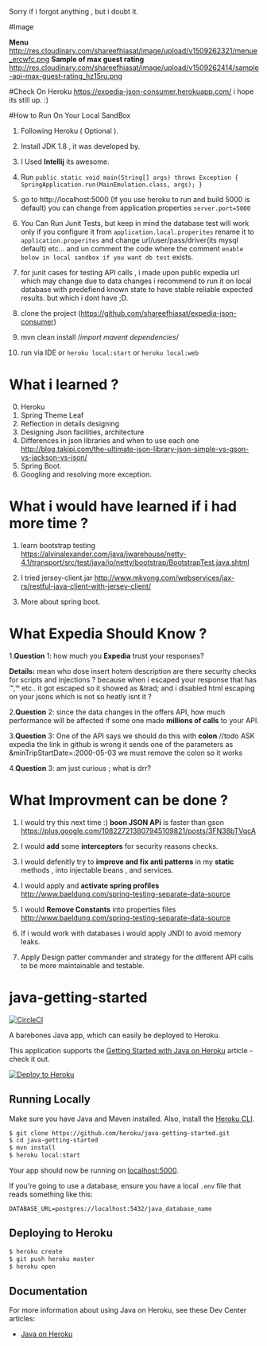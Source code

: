 
Sorry if i forgot anything , but i doubt it.

#Image

<b>Menu</b>
http://res.cloudinary.com/shareefhiasat/image/upload/v1509262321/menue_ercwfc.png
<b>Sample of max guest rating</b>
http://res.cloudinary.com/shareefhiasat/image/upload/v1509262414/sample-api-max-guest-rating_hz15ru.png

#Check On Heroku
https://expedia-json-consumer.herokuapp.com/ i hope its still up. :)

#How to Run On Your Local SandBox
1. Following Heroku ( Optional ).
2. Install JDK 1.8 , it was developed by.
3. I Used <b>Intellij</b> its awesome.
4. Run `public static void main(String[] args) throws Exception {
                      SpringApplication.run(MainEmulation.class, args);
                  }`

5. go to http://localhost:5000 
(If you use heroku to run and build 5000 is default)
you can change from application.properties
`server.port=5000`

6. You Can Run Junit Tests, but keep in mind the database test will work
only if you configure it from `application.local.properites` rename it to
`application.properites` and change url/user/pass/driver(its mysql default) etc...
and un comment the code where the comment
`enable below in local sandbox if you want db test` exists.

7. for junit cases for testing API calls , i made upon public
expedia url which may change due to data changes
i recommend to run it on local database with predefiend known state
to have stable reliable expected results. but which i dont have ;D.
            
8. clone the project (https://github.com/shareefhiasat/expedia-json-consumer)
9. mvn clean install    /*import mavent dependencies*/ 
10. run via IDE or `heroku local:start` or `heroku local:web`

# What i learned ?

0) Heroku
1) Spring Theme Leaf
2) Reflection in details designing
3) Designing Json facilities, architecture
4) Differences in json libraries and when to use each one
http://blog.takipi.com/the-ultimate-json-library-json-simple-vs-gson-vs-jackson-vs-json/
5) Spring Boot.
6) Googling and resolving more exception.

# What i would have learned if i had more time ?
1. learn bootstrap testing
https://alvinalexander.com/java/jwarehouse/netty-4.1/transport/src/test/java/io/netty/bootstrap/BootstrapTest.java.shtml

2. I tried jersey-client.jar
http://www.mkyong.com/webservices/jax-rs/restful-java-client-with-jersey-client/

3. More about spring boot.



# What Expedia Should Know ?

1.<b>Question</b> 1: how much you <b>Expedia</b> trust your responses?

<b>Details:</b>
mean who dose insert hotem description are there security checks for 
scripts and injections ? because when i escaped your response that has
™,℠ etc.. it got escaped so it showed as &trad; and i disabled 
html escaping on your jsons which is not so heatly isnt it ?

2.<b>Question</b> 2: since the data changes in the offers API, how much
performance will be affected if some one made <b>millions of calls</b> 
to your API.

3.<b>Question</b> 3: One of the API says we should do this with <b>colon</b>
//todo ASK expedia the link in github is wrong it sends one of the parameters as &minTripStartDate=:2000-05-03 we must remove the colon so it works

4.<b>Question</b> 3: am just curious ; what is drr?

# What Improvment can be done ?

1) I would try this next time :) <b>boon JSON APi</b>
  is faster than gson
  https://plus.google.com/108227213807945109821/posts/3FN38bTVqcA

2) I would <b>add</b> some <b>interceptors</b> for security reasons checks.

3) I would defenitly try to <b>improve and fix anti patterns</b>
in my <b>static</b> methods , into injectable beans , and services.

4) I would apply and <b>activate spring profiles</b> 
http://www.baeldung.com/spring-testing-separate-data-source

5) I would <b>Remove Constants</b> into properties files
http://www.baeldung.com/spring-testing-separate-data-source

6) If i would work with databases i would apply JNDI to avoid
memory leaks.

7) Apply Design patter commander and strategy for the different API
calls to be more maintainable and testable.

# java-getting-started

[![CircleCI](https://circleci.com/gh/heroku/java-getting-started.svg?style=svg)](https://circleci.com/gh/heroku/java-getting-started)

A barebones Java app, which can easily be deployed to Heroku.

This application supports the [Getting Started with Java on Heroku](https://devcenter.heroku.com/articles/getting-started-with-java) article - check it out.

[![Deploy to Heroku](https://www.herokucdn.com/deploy/button.png)](https://heroku.com/deploy)

## Running Locally

Make sure you have Java and Maven installed.  Also, install the [Heroku CLI](https://cli.heroku.com/).

```sh
$ git clone https://github.com/heroku/java-getting-started.git
$ cd java-getting-started
$ mvn install
$ heroku local:start
```

Your app should now be running on [localhost:5000](http://localhost:5000/).

If you're going to use a database, ensure you have a local `.env` file that reads something like this:

```
DATABASE_URL=postgres://localhost:5432/java_database_name
```

## Deploying to Heroku

```sh
$ heroku create
$ git push heroku master
$ heroku open
```

## Documentation

For more information about using Java on Heroku, see these Dev Center articles:

- [Java on Heroku](https://devcenter.heroku.com/categories/java)
